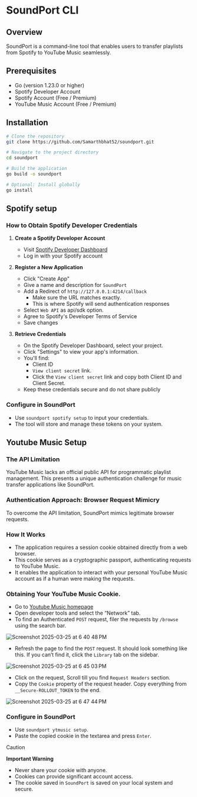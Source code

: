# SoundPort CLI

## Overview

SoundPort is a command-line tool that enables users to transfer playlists from Spotify to YouTube Music seamlessly.

## Prerequisites

- Go (version 1.23.0 or higher)
- Spotify Developer Account
- Spotify Account (Free / Premium)
- YouTube Music Account (Free / Premium)

## Installation

```bash
# Clone the repository
git clone https://github.com/Samarthbhat52/soundport.git

# Navigate to the project directory
cd soundport

# Build the application
go build -o soundport

# Optional: Install globally
go install
```

## Spotify setup

### How to Obtain Spotify Developer Credentials

1. **Create a Spotify Developer Account**

   - Visit [Spotify Developer Dashboard](https://developer.spotify.com/dashboard/)
   - Log in with your Spotify account

2. **Register a New Application**

   - Click "Create App"
   - Give a name and description for `SoundPort`
   - Add a Redirect of `http://127.0.0.1:4214/callback`
     - Make sure the URL matches exactly.
     - This is where Spotify will send authentication responses
   - Select `Web API` as api/sdk option.
   - Agree to Spotify's Developer Terms of Service
   - Save changes

3. **Retrieve Credentials**

   - On the Spotify Developer Dashboard, select your project.
   - Click "Settings" to view your app's information.
   - You'll find:
     - Client ID
     - `View client secret` link.
     - Click the `View client secret` link and copy both Client ID and Client Secret.
   - Keep these credentials secure and do not share publicly

### Configure in SoundPort

- Use `soundport spotify setup` to input your credentials.
- The tool will store and manage these tokens on your system.

## Youtube Music Setup

### The API Limitation
YouTube Music lacks an official public API for programmatic playlist management. This presents a unique authentication challenge for music transfer applications like SoundPort.

### Authentication Approach: Browser Request Mimicry
To overcome the API limitation, SoundPort mimics legitimate browser requests.

### How It Works
* The application requires a session cookie obtained directly from a web browser.
* This cookie serves as a cryptographic passport, authenticating requests to YouTube Music.
* It enables the application to interact with your personal YouTube Music account as if a human were making the requests.

### Obtaining Your YouTube Music Cookie.

- Go to  [Youtube Music homepage](music.youtube.com)
- Open developer tools and select the “Network” tab.
- To find an Authenticated `POST` request, filer the requests by `/browse` using the search bar.
  
![Screenshot 2025-03-25 at 6 40 48 PM](https://github.com/user-attachments/assets/fc8ef573-279a-48f2-8928-768dcd28a505)


- Refresh the page to find the `POST` request. It should look something like this. If you can’t find it, click the `Library` tab on the sidebar.
  
![Screenshot 2025-03-25 at 6 45 03 PM](https://github.com/user-attachments/assets/49b79f92-e16b-4bde-805c-593b22cca067)

- Click on the request, Scroll till you find `Request Headers` section.
- Copy the `Cookie` property of the request header. Copy everything from 	`__Secure-ROLLOUT_TOKEN` to the end.
  
![Screenshot 2025-03-25 at 6 47 44 PM](https://github.com/user-attachments/assets/1a26bb3a-3391-4841-9570-58238e60ef86)

### Configure in SoundPort

- Use `soundport ytmusic setup`.
- Paste the copied cookie in the textarea and press `Enter`.

> [!CAUTION]
> **Important Warning**
> * Never share your cookie with anyone.
> * Cookies can provide significant account access.
> * The cookie saved in `SoundPort` is saved on your local system and secure.

